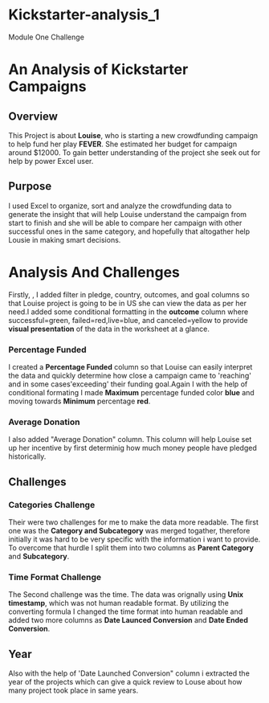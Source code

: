 # Kickstarter-analysis_1
Module One Challenge

# An Analysis of Kickstarter Campaigns 

## Overview
   This Project is about  **Louise**, who is starting a new crowdfunding campaign to help fund her play **FEVER**. She estimated her budget for campaign around              $12000. To gain better understanding of the project she seek out for help by power Excel user.
   
## Purpose
   I used Excel to organize, sort and analyze the crowdfunding data to generate the insight that will help Louise understand the campaign from start to finish and she      will be able to compare her campaign with other successful ones in the same category, and hopefully that altogather help Lousie in making smart decisions. 
   
# Analysis And Challenges 
   Firstly, , I added filter in pledge, country, outcomes, and goal columns so that Louise project is going to be in US she can view the data as per her need.I added        some conditional formatting in the **outcome** column where successful=green, failed=red,live=blue, and canceled=yellow to provide **visual presentation** of the data    in the worksheet at a glance. 
   
### Percentage Funded
   I created a **Percentage Funded** column so that Louise can easily interpret the data and quickly determine how close a campaign came to 'reaching' and in some          cases'exceeding' their funding goal.Again I with the help of conditional formating I made **Maximum** percentage funded color **blue** and moving towards **Minimum**    percentage **red**.
   
### Average Donation
   I also added "Average Donation" column. This column will help Louise set up her incentive by first determinig how much money people have pledged historically. 
   
## Challenges

### Categories Challenge 
   Their were two challenges for me to make the data more readable. The first one was the **Category and Subcategory** was merged togather, therefore initially it was      hard to be very specific with the information i want to provide. To overcome that hurdle I split them into two columns as **Parent Category** and **Subcategory**.
   
### Time Format Challenge
   The Second challenge was the time. The data was orignally using **Unix timestamp**, which was not human readable format. By utilizing the converting formula I          changed the time format into human readable and added two more columns as **Date Launced Conversion** and **Date Ended Conversion**. 
   
## Year
   Also with the help of 'Date Launched Conversion" column i extracted the year of the projects which can give a quick review to Louse about how many project took        place in same years. 
   
   
 
   
   
